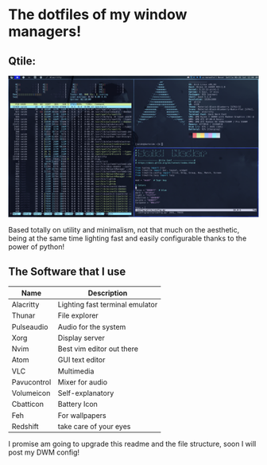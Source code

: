 # The dotfiles of my window managers!

## Qtile:

![Qtile screenshot!](screenshot.png "qtile conf")

Based totally on utility and minimalism, not that much on the aesthetic,
being at the same time lighting fast and easily configurable thanks to the
power of python!

## The Software that I use

|  Name   | Description|
|---------|------------|
|Alacritty| Lighting fast terminal emulator|
|Thunar| File explorer|
|Pulseaudio| Audio for the system|
| Xorg| Display server|
|Nvim| Best vim editor out there|
|Atom| GUI text editor|
|VLC| Multimedia
|Pavucontrol| Mixer for audio
|Volumeicon| Self-explanatory
|Cbatticon| Battery Icon
|Feh| For wallpapers
|Redshift| take care of your eyes

I promise am going to upgrade this readme and the file structure, soon I will post my DWM config!  
